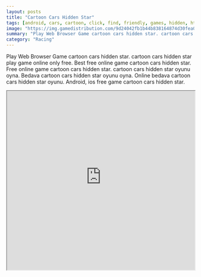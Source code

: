 ```yaml
---
layout: posts
title: "Cartoon Cars Hidden Star"
tags: [android, cars, cartoon, click, find, friendly, games, hidden, html, html5, kids, mobile, point, stars, free, online, games, oyna, game, free, games, play, play, games]
image: "https://img.gamedistribution.com/9d24042fb1b44b838164874d30fea073.jpg"
summary: "Play Web Browser Game cartoon cars hidden star. cartoon cars hidden star play game online only free. Best free online game cartoon cars hidden star. Free online game cartoon cars hidden star. cartoon cars hidden star oyunu oyna. Bedava cartoon cars hidden star oyunu oyna. Online bedava cartoon cars hidden star oyunu. Android, ios free game cartoon cars hidden star."
category: "Racing"
---
```


Play Web Browser Game cartoon cars hidden star. cartoon cars hidden star play game online only free. Best free online game cartoon cars hidden star. Free online game cartoon cars hidden star. cartoon cars hidden star oyunu oyna. Bedava cartoon cars hidden star oyunu oyna. Online bedava cartoon cars hidden star oyunu. Android, ios free game cartoon cars hidden star.

<iframe width="100%" height="480px;" src="https://html5.gamedistribution.com/9d24042fb1b44b838164874d30fea073/"></iframe>